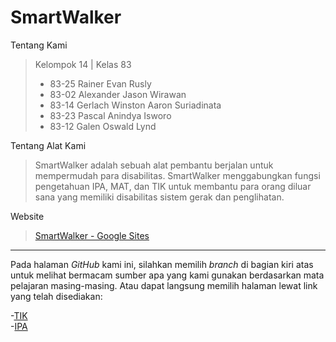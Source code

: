 # SmartWalker

Tentang Kami
> Kelompok 14 | Kelas 83
> - 83-25	Rainer Evan Rusly
> - 83-02	Alexander Jason Wirawan
> - 83-14	Gerlach Winston Aaron Suriadinata
> - 83-23	Pascal Anindya Isworo
> - 83-12	Galen Oswald Lynd

Tentang Alat Kami
>SmartWalker adalah sebuah alat pembantu berjalan untuk mempermudah para disabilitas. SmartWalker menggabungkan fungsi pengetahuan IPA, MAT, dan TIK untuk membantu para orang diluar sana yang memiliki disabilitas sistem gerak dan penglihatan.

Website
>[SmartWalker - Google Sites](https://sites.google.com/smp.kanisius.edu/smartwalker/) 

_________________________________________________________________________________________________________________________________________________________________
Pada halaman _GitHub_ kami ini, silahkan memilih _branch_ di bagian kiri atas untuk melihat bermacam sumber apa yang kami gunakan berdasarkan mata pelajaran masing-masing. Atau dapat langsung memilih halaman lewat link yang telah disediakan:

-[TIK](https://github.com/TheStupidDev/SmartWalker/tree/TIK) <br />
-[IPA](https://github.com/TheStupidDev/SmartWalker/tree/IPA) <br />
